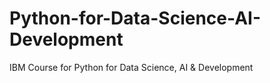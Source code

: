 # Python-for-Data-Science-AI-Development
IBM Course for Python for Data Science, AI &amp; Development 
